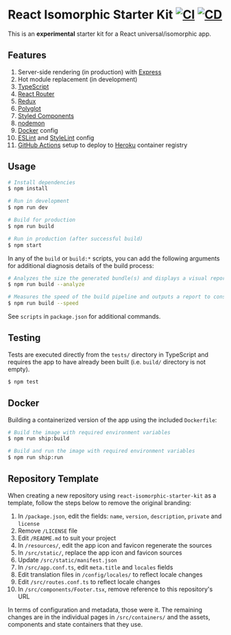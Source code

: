 # React Isomorphic Starter Kit [![CI](https://github.com/andrewscwei/react-isomorphic-starter-kit/workflows/CI/badge.svg)](https://github.com/andrewscwei/react-isomorphic-starter-kit/actions?query=workflow%3ACI) [![CD](https://github.com/andrewscwei/react-isomorphic-starter-kit/workflows/CD/badge.svg)](https://github.com/andrewscwei/react-isomorphic-starter-kit/actions?query=workflow%3ACD)

This is an **experimental** starter kit for a React universal/isomorphic app.

## Features

1. Server-side rendering (in production) with [Express](https://expressjs.com/)
2. Hot module replacement (in development)
3. [TypeScript](https://www.typescriptlang.org/)
4. [React Router](https://reacttraining.com/react-router/)
5. [Redux](https://redux.js.org/introduction)
6. [Polyglot](http://airbnb.io/polyglot.js/)
7. [Styled Components](https://www.styled-components.com/)
8. [nodemon](https://github.com/remy/nodemon)
9. [Docker](https://docker.com) config
10. [ESLint](https://eslint.org/) and [StyleLint](https://stylelint.io/) config
11. [GitHub Actions](https://github.com/features/actions) setup to deploy to [Heroku](https://heroku.com) container registry

## Usage

```sh
# Install dependencies
$ npm install

# Run in development
$ npm run dev

# Build for production
$ npm run build

# Run in production (after successful build)
$ npm start
```

In any of the `build` or `build:*` scripts, you can add the following arguments for additional diagnosis details of the build process:

```sh
# Analyzes the size the generated bundle(s) and displays a visual report in the default browser
$ npm run build --analyze

# Measures the speed of the build pipeline and outputs a report to console
$ npm run build --speed
```

See `scripts` in `package.json` for additional commands.

## Testing

Tests are executed directly from the `tests/` directory in TypeScript and requires the app to have already been built (i.e. `build/` directory is not empty).

```sh
$ npm test
```

## Docker

Building a containerized version of the app using the included `Dockerfile`:

```sh
# Build the image with required environment variables
$ npm run ship:build

# Build and run the image with required environment variables
$ npm run ship:run
```

## Repository Template

When creating a new repository using `react-isomorphic-starter-kit` as a template, follow the steps below to remove the original branding:

1. In `/package.json`, edit the fields: `name`, `version`, `description`, `private` and `license`
2. Remove `/LICENSE` file
3. Edit `/README.md` to suit your project
4. In `/resources/`, edit the app icon and favicon regenerate the sources
  1. In `/src/static/`, replace the app icon and favicon sources
  2. Update `/src/static/manifest.json`
5. In `/src/app.conf.ts`, edit `meta.title` and `locales` fields
  1. Edit translation files in `/config/locales/` to reflect locale changes
  2. Edit `/src/routes.conf.ts` to reflect locale changes
6. In `/src/components/Footer.tsx`, remove reference to this repository's URL

In terms of configuration and metadata, those were it. The remaining changes are in the individual pages in `/src/containers/` and the assets, components and state containers that they use.
